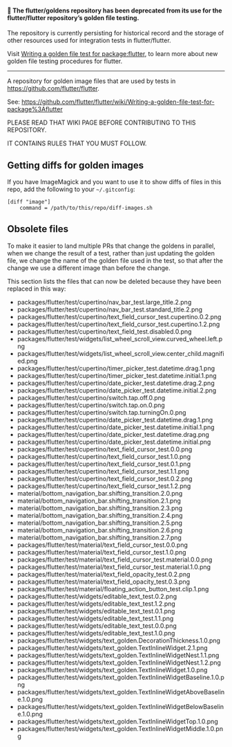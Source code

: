  #### :stop_sign: The flutter/goldens repository has been deprecated from its use for the flutter/flutter repository’s golden file testing.

The repository is currently persisting for historical record and the storage of other resources used for integration tests in flutter/flutter. 

Visit [Writing a golden file test for package:flutter](https://github.com/flutter/flutter/wiki/Writing-a-golden-file-test-for-package:flutter), to learn more about new golden file testing procedures for flutter.

---

A repository for golden image files that are used by tests in https://github.com/flutter/flutter.

See: https://github.com/flutter/flutter/wiki/Writing-a-golden-file-test-for-package%3Aflutter

PLEASE READ THAT WIKI PAGE BEFORE CONTRIBUTING TO THIS REPOSITORY.

IT CONTAINS RULES THAT YOU MUST FOLLOW.

## Getting diffs for golden images

If you have ImageMagick and you want to use it to show diffs of files
in this repo, add the following to your `~/.gitconfig`:

```
[diff "image"]
    command = /path/to/this/repo/diff-images.sh
```

## Obsolete files

To make it easier to land multiple PRs that change the goldens in
parallel, when we change the result of a test, rather than just
updating the golden file, we change the name of the golden file
used in the test, so that after the change we use a different
image than before the change.

This section lists the files that can now be deleted because
they have been replaced in this way:

- packages/flutter/test/cupertino/nav_bar_test.large_title.2.png
- packages/flutter/test/cupertino/nav_bar_test.standard_title.2.png
- packages/flutter/test/cupertino/text_field_cursor_test.cupertino.0.2.png
- packages/flutter/test/cupertino/text_field_cursor_test.cupertino.1.2.png
- packages/flutter/test/cupertino/text_field_test.disabled.0.png
- packages/flutter/test/widgets/list_wheel_scroll_view.curved_wheel.left.png
- packages/flutter/test/widgets/list_wheel_scroll_view.center_child.magnified.png
- packages/flutter/test/cupertino/timer_picker_test.datetime.drag.1.png
- packages/flutter/test/cupertino/timer_picker_test.datetime.initial.1.png
- packages/flutter/test/cupertino/date_picker_test.datetime.drag.2.png
- packages/flutter/test/cupertino/date_picker_test.datetime.initial.2.png
- packages/flutter/test/cupertino/switch.tap.off.0.png
- packages/flutter/test/cupertino/switch.tap.on.0.png
- packages/flutter/test/cupertino/switch.tap.turningOn.0.png
- packages/flutter/test/cupertino/date_picker_test.datetime.drag.1.png
- packages/flutter/test/cupertino/date_picker_test.datetime.initial.1.png
- packages/flutter/test/cupertino/date_picker_test.datetime.drag.png
- packages/flutter/test/cupertino/date_picker_test.datetime.initial.png
- packages/flutter/test/cupertino/text_field_cursor_test.0.0.png
- packages/flutter/test/cupertino/text_field_cursor_test.1.0.png
- packages/flutter/test/cupertino/text_field_cursor_test.0.1.png
- packages/flutter/test/cupertino/text_field_cursor_test.1.1.png
- packages/flutter/test/cupertino/text_field_cursor_test.0.2.png
- packages/flutter/test/cupertino/text_field_cursor_test.1.2.png
- material/bottom_navigation_bar.shifting_transition.2.0.png
- material/bottom_navigation_bar.shifting_transition.2.1.png
- material/bottom_navigation_bar.shifting_transition.2.3.png
- material/bottom_navigation_bar.shifting_transition.2.4.png
- material/bottom_navigation_bar.shifting_transition.2.5.png
- material/bottom_navigation_bar.shifting_transition.2.6.png
- material/bottom_navigation_bar.shifting_transition.2.7.png
- packages/flutter/test/material/text_field_cursor_test.0.0.png
- packages/flutter/test/material/text_field_cursor_test.1.0.png
- packages/flutter/test/material/text_field_cursor_test.material.0.0.png
- packages/flutter/test/material/text_field_cursor_test.material.1.0.png
- packages/flutter/test/material/text_field_opacity_test.0.2.png
- packages/flutter/test/material/text_field_opacity_test.0.3.png
- packages/flutter/test/material/floating_action_button_test.clip.1.png
- packages/flutter/test/widgets/editable_text_test.0.2.png
- packages/flutter/test/widgets/editable_text_test.1.2.png
- packages/flutter/test/widgets/editable_text_test.0.1.png
- packages/flutter/test/widgets/editable_text_test.1.1.png
- packages/flutter/test/widgets/editable_text_test.0.0.png
- packages/flutter/test/widgets/editable_text_test.1.0.png
- packages/flutter/test/widgets/text_golden.DecorationThickness.1.0.png
- packages/flutter/test/widgets/text_golden.TextInlineWidget.2.1.png
- packages/flutter/test/widgets/text_golden.TextInlineWidgetNest.1.1.png
- packages/flutter/test/widgets/text_golden.TextInlineWidgetNest.1.2.png
- packages/flutter/test/widgets/text_golden.TextInlineWidget.1.0.png
- packages/flutter/test/widgets/text_golden.TextInlineWidgetBaseline.1.0.png
- packages/flutter/test/widgets/text_golden.TextInlineWidgetAboveBaseline.1.0.png
- packages/flutter/test/widgets/text_golden.TextInlineWidgetBelowBaseline.1.0.png
- packages/flutter/test/widgets/text_golden.TextInlineWidgetTop.1.0.png
- packages/flutter/test/widgets/text_golden.TextInlineWidgetMiddle.1.0.png
